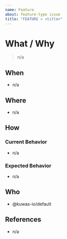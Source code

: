 ```yaml
---
name: Feature
about: feature-type issue
title: "FEATURE » <title>"
---
```

<!--
# #####
# TERRAFORM LIFECYCLE MANAGED
# All changes will be overwritten
#####
-->
# What / Why #
> n/a

## When ##
* n/a

## Where ##
* n/a

## How ##

### Current Behavior ###
* n/a

### Expected Behavior ###
* n/a

## Who ##
* @kuwas-io/default

## References ##
* n/a
